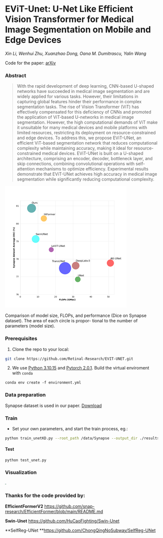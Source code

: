 # EViT-Unet: U-Net Like Efficient Vision Transformer for Medical Image Segmentation on Mobile and Edge Devices

*Xin Li, Wenhui Zhu, Xuanzhao Dong, Oana M. Dumitrascu, Yalin Wang*

Code for the paper: [arXiv](https://arxiv.org/abs/2410.15036)

### Abstract

> With the rapid development of deep learning, CNN-based U-shaped networks have succeeded in medical image segmentation and are widely applied for various tasks. However, their limitations in capturing global features hinder their performance in complex segmentation tasks. The rise of Vision Transformer (ViT) has effectively compensated for this deficiency of CNNs and promoted the application of ViT-based U-networks in medical image segmentation. However, the high computational demands of ViT make it unsuitable for many medical devices and mobile platforms with limited resources, restricting its deployment on resource-constrained and edge devices. To address this, we propose EViT-UNet, an efficient ViT-based segmentation network that reduces computational complexity while maintaining accuracy, making it ideal for resource-constrained medical devices. EViT-UNet is built on a U-shaped architecture, comprising an encoder, decoder, bottleneck layer, and skip connections, combining convolutional operations with self-attention mechanisms to optimize efficiency. Experimental results demonstrate that EViT-UNet achieves high accuracy in medical image segmentation while significantly reducing computational complexity.

<img src="images/figures_FLOPs.png" style="zoom:50%;" />

Comparison of model size, FLOPs, and performance (Dice on Synapse dataset). The area of each circle is propor- tional to the number of parameters (model size).



### Prerequisites

1. Clone the repo to your local:

```bash
git clone https://github.com/Retinal-Research/EVIT-UNET.git
```



2. We use [Python 3.10.15](https://www.python.org) and [Pytorch 2.0.1](https://pytorch.org). Build the virtual enviroment with ```conda``` 

```
conda env create -f environment.yml
```



### Data preparation

Synapse dataset is used in our paper. [Download](https://paperswithcode.com/sota/medical-image-segmentation-on-synapse-multi)



### Train

* Set your own parameters, and start the train process, eg.:

```bash
python train_unetKD.py --root_path /data/Synapse --output_dir ./results --batch_size 32 --max_epochs 300 --img_size 224

```

#### Test

```
python test_unet.py
```

### Visualization

<img src="images/vis.png" style="zoom:22%;" />

### Thanks for the code provided by:

**EfficientFormerV2** https://github.com/snap-research/EfficientFormer/blob/main/README.md

**Swin-Unet** https://github.com/HuCaoFighting/Swin-Unet

**SelfReg-UNet **https://github.com/ChongQingNoSubway/SelfReg-UNet
